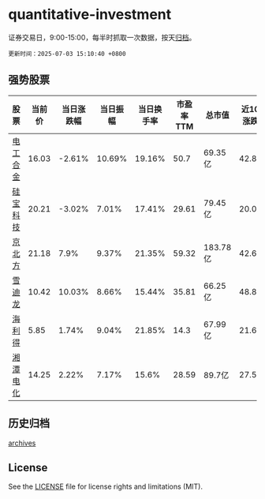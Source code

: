 # quantitative-investment

证券交易日，9:00-15:00，每半时抓取一次数据，按天[归档](archives)。

`更新时间：2025-07-03 15:10:40 +0800`

## 强势股票

|股票|当前价|当日涨跌幅|当日振幅|当日换手率|市盈率TTM|总市值|近10日涨跌幅|
|----|----|----|----|----|----|----|----|
|[电工合金](https://xueqiu.com/S/SZ300697)|16.03|-2.61%|10.69%|19.16%|50.7|69.35亿|42.87%|
|[硅宝科技](https://xueqiu.com/S/SZ300019)|20.21|-3.02%|7.01%|17.41%|29.61|79.45亿|20.08%|
|[京北方](https://xueqiu.com/S/SZ002987)|21.18|7.9%|9.37%|21.35%|59.32|183.78亿|42.63%|
|[雪迪龙](https://xueqiu.com/S/SZ002658)|10.42|10.03%|8.66%|15.44%|35.81|66.25亿|48.86%|
|[海利得](https://xueqiu.com/S/SZ002206)|5.85|1.74%|9.04%|21.85%|14.3|67.99亿|21.62%|
|[湘潭电化](https://xueqiu.com/S/SZ002125)|14.25|2.22%|7.17%|15.6%|28.59|89.7亿|27.57%|

## 历史归档

[archives](archives)

## License

See the [LICENSE](LICENSE) file for license rights and limitations (MIT).
